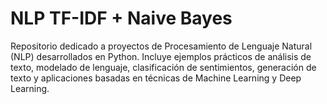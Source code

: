 # NLP TF-IDF + Naive Bayes
Repositorio dedicado a proyectos de Procesamiento de Lenguaje Natural (NLP) desarrollados en Python. Incluye ejemplos prácticos de análisis de texto, modelado de lenguaje, clasificación de sentimientos, generación de texto y aplicaciones basadas en técnicas de Machine Learning y Deep Learning.
